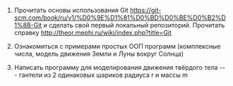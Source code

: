 1. Прочитать основы использования Git https://git-scm.com/book/ru/v1/%D0%9E%D1%81%D0%BD%D0%BE%D0%B2%D1%8B-Git и сделать свой первый локальный репозиторий.
Прочитать справку http://theor.mephi.ru/wiki/index.php?title=Git

2. Ознакомиться с примерами простых ООП программ (комплексные числа, модель движения Земли и Луны вокруг Солнца)

3. Написать программу для моделирования движения твёрдого тела --- гантели из 2 одинаковых шариков радиуса r и массы m